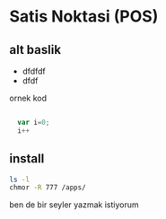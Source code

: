 # Satis Noktasi (POS)

## alt baslik
- dfdfdf
- dfdf


ornek kod
```javascript

  var i=0;
  i++

```

## install

```bash
ls -l
chmor -R 777 /apps/

```

ben de bir seyler yazmak istiyorum

